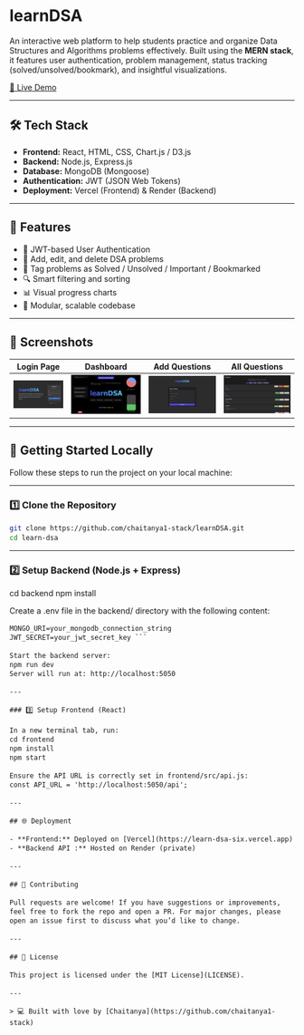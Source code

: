 # learnDSA

An interactive web platform to help students practice and organize Data Structures and Algorithms problems effectively. Built using the **MERN stack**, it features user authentication, problem management, status tracking (solved/unsolved/bookmark), and insightful visualizations.

[🚀 Live Demo](https://learn-dsa-six.vercel.app)

---

## 🛠️ Tech Stack

- **Frontend:** React, HTML, CSS, Chart.js / D3.js
- **Backend:** Node.js, Express.js
- **Database:** MongoDB (Mongoose)
- **Authentication:** JWT (JSON Web Tokens)
- **Deployment:** Vercel (Frontend) & Render (Backend)

---

## 🔑 Features

- 👤 JWT-based User Authentication  
- 📌 Add, edit, and delete DSA problems  
- 🧠 Tag problems as Solved / Unsolved / Important / Bookmarked  
- 🔍 Smart filtering and sorting  
- 📊 Visual progress charts  
- 🧱 Modular, scalable codebase  

---

## 📸 Screenshots

| Login Page | Dashboard | Add Questions | All Questions |
|------------|-----------|----------------|----------------|
| ![Login](loginPage.png) | ![Dashboard](dashboardPage.png) | ![Add](addQuestionsPage.png) | ![All](allQuestions.png) |

---

## 🚀 Getting Started Locally

Follow these steps to run the project on your local machine:

---

### 1️⃣ Clone the Repository

```bash
git clone https://github.com/chaitanya1-stack/learnDSA.git
cd learn-dsa
```

---

### 2️⃣ Setup Backend (Node.js + Express)

cd backend
npm install


Create a .env file in the backend/ directory with the following content:
```PORT=5050
MONGO_URI=your_mongodb_connection_string
JWT_SECRET=your_jwt_secret_key ```

Start the backend server:
npm run dev
Server will run at: http://localhost:5050

---

### 3️⃣ Setup Frontend (React)

In a new terminal tab, run:
cd frontend
npm install
npm start

Ensure the API URL is correctly set in frontend/src/api.js:
const API_URL = 'http://localhost:5050/api';

---

## 🌐 Deployment

- **Frontend:** Deployed on [Vercel](https://learn-dsa-six.vercel.app)
- **Backend API :** Hosted on Render (private)

---

## 🤝 Contributing

Pull requests are welcome! If you have suggestions or improvements, feel free to fork the repo and open a PR. For major changes, please open an issue first to discuss what you’d like to change.

---

## 📄 License

This project is licensed under the [MIT License](LICENSE).

---

> 💻 Built with love by [Chaitanya](https://github.com/chaitanya1-stack)





